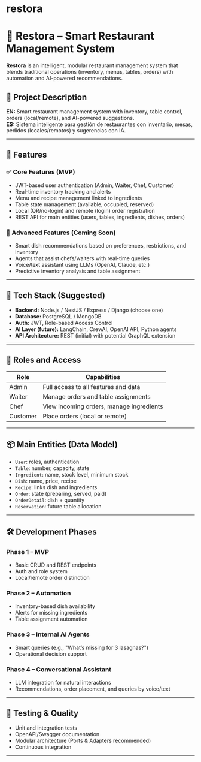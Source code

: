 # restora
# 🧠 Restora – Smart Restaurant Management System

**Restora** is an intelligent, modular restaurant management system that blends traditional operations (inventory, menus, tables, orders) with automation and AI-powered recommendations.

## 📌 Project Description

**EN:** Smart restaurant management system with inventory, table control, orders (local/remote), and AI-powered suggestions.  
**ES:** Sistema inteligente para gestión de restaurantes con inventario, mesas, pedidos (locales/remotos) y sugerencias con IA.

---

## 🚀 Features

### ✅ Core Features (MVP)
- JWT-based user authentication (Admin, Waiter, Chef, Customer)
- Real-time inventory tracking and alerts
- Menu and recipe management linked to ingredients
- Table state management (available, occupied, reserved)
- Local (QR/no-login) and remote (login) order registration
- REST API for main entities (users, tables, ingredients, dishes, orders)

### 🤖 Advanced Features (Coming Soon)
- Smart dish recommendations based on preferences, restrictions, and inventory
- Agents that assist chefs/waiters with real-time queries
- Voice/text assistant using LLMs (OpenAI, Claude, etc.)
- Predictive inventory analysis and table assignment

---

## 🧱 Tech Stack (Suggested)

- **Backend:** Node.js / NestJS / Express / Django (choose one)
- **Database:** PostgreSQL / MongoDB
- **Auth:** JWT, Role-based Access Control
- **AI Layer (future):** LangChain, CrewAI, OpenAI API, Python agents
- **API Architecture:** REST (initial) with potential GraphQL extension

---

## 🔐 Roles and Access

| Role       | Capabilities                                |
|------------|---------------------------------------------|
| Admin      | Full access to all features and data        |
| Waiter     | Manage orders and table assignments         |
| Chef       | View incoming orders, manage ingredients    |
| Customer   | Place orders (local or remote)              |

---

## 📦 Main Entities (Data Model)

- `User`: roles, authentication
- `Table`: number, capacity, state
- `Ingredient`: name, stock level, minimum stock
- `Dish`: name, price, recipe
- `Recipe`: links dish and ingredients
- `Order`: state (preparing, served, paid)
- `OrderDetail`: dish + quantity
- `Reservation`: future table allocation

---

## 🛠 Development Phases

### Phase 1 – MVP
- Basic CRUD and REST endpoints
- Auth and role system
- Local/remote order distinction

### Phase 2 – Automation
- Inventory-based dish availability
- Alerts for missing ingredients
- Table assignment automation

### Phase 3 – Internal AI Agents
- Smart queries (e.g., "What’s missing for 3 lasagnas?")
- Operational decision support

### Phase 4 – Conversational Assistant
- LLM integration for natural interactions
- Recommendations, order placement, and queries by voice/text

---

## 🧪 Testing & Quality

- Unit and integration tests
- OpenAPI/Swagger documentation
- Modular architecture (Ports & Adapters recommended)
- Continuous integration 

---


